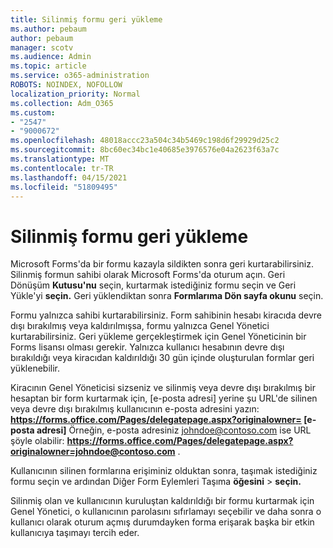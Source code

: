 ```yaml
---
title: Silinmiş formu geri yükleme
ms.author: pebaum
author: pebaum
manager: scotv
ms.audience: Admin
ms.topic: article
ms.service: o365-administration
ROBOTS: NOINDEX, NOFOLLOW
localization_priority: Normal
ms.collection: Adm_O365
ms.custom:
- "2547"
- "9000672"
ms.openlocfilehash: 48018accc23a504c34b5469c198d6f29929d25c2
ms.sourcegitcommit: 8bc60ec34bc1e40685e3976576e04a2623f63a7c
ms.translationtype: MT
ms.contentlocale: tr-TR
ms.lasthandoff: 04/15/2021
ms.locfileid: "51809495"
---
```

# <a name="restore-a-deleted-form"></a>Silinmiş formu geri yükleme

Microsoft Forms'da bir formu kazayla sildikten sonra geri kurtarabilirsiniz. Silinmiş formun sahibi olarak Microsoft Forms'da oturum açın. Geri Dönüşüm **Kutusu'nu** seçin, kurtarmak istediğiniz formu seçin ve Geri Yükle'yi **seçin.** Geri yüklendiktan sonra **Formlarıma Dön sayfa okunu** seçin.

Formu yalnızca sahibi kurtarabilirsiniz. Form sahibinin hesabı kiracıda devre dışı bırakılmış veya kaldırılmışsa, formu yalnızca Genel Yönetici kurtarabilirsiniz. Geri yükleme gerçekleştirmek için Genel Yöneticinin bir Forms lisansı olması gerekir. Yalnızca kullanıcı hesabının devre dışı bırakıldığı veya kiracıdan kaldırıldığı 30 gün içinde oluşturulan formlar geri yüklenebilir.

Kiracının Genel Yöneticisi sizseniz ve silinmiş veya devre dışı bırakılmış bir hesaptan bir form kurtarmak için, [e-posta adresi] yerine şu URL'de silinen veya devre dışı bırakılmış kullanıcının e-posta adresini yazın: **https://forms.office.com/Pages/delegatepage.aspx?originalowner= [e-posta adresi]** Örneğin, e-posta adresiniz johndoe@contoso.com ise URL şöyle olabilir: **https://forms.office.com/Pages/delegatepage.aspx?originalowner=johndoe@contoso.com** . 

Kullanıcının silinen formlarına erişiminiz olduktan sonra, taşımak istediğiniz formu seçin ve ardından Diğer Form Eylemleri Taşıma **öğesini**  >  **seçin.**

Silinmiş olan ve kullanıcının kuruluştan kaldırıldığı bir formu kurtarmak için Genel Yönetici, o kullanıcının parolasını sıfırlamayı seçebilir ve daha sonra o kullanıcı olarak oturum açmış durumdayken forma erişarak başka bir etkin kullanıcıya taşımayı tercih eder. 